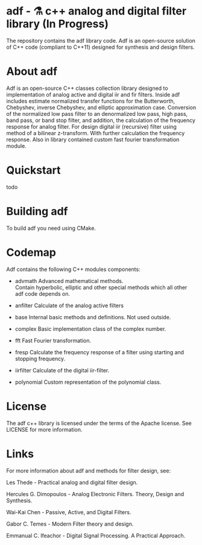# adf - :alembic: c++ analog and digital filter library (In Progress)

The repository contains the adf library code. Adf is an open-source solution of C++ code (compliant to C++11) designed for synthesis and design filters.

# About adf

Adf is an open-source C++ classes collection library designed to implementation of analog active and digital iir and fir filters.
Inside adf includes estimate normalized transfer functions for the Butterworth, Chebyshev, inverse Chebyshev, and elliptic approximation case. Conversion of the normalized low pass filter to an denormalized low pass, high pass, band pass, or band stop filter, and addition, the calculation of the frequency response for analog filter. For design digital iir (recursive) filter using method of a bilinear z-transform. With further calculation the frequency response. Also in library contained custom fast fourier transformation module.

# Quickstart
todo

# Building adf

To build adf you need using CMake.

# Codemap

Adf contains the following C++ modules components:

* advmath Advanced mathematical methods.
<br /> Contain hyperbolic, elliptic and other special methods which all other adf code depends on.

* anfilter Calculate of the analog active filters

* base Internal basic methods and definitions. Not used outside.

* complex Basic implementation class of the complex number.

* fft Fast Fourier transformation.
 
* fresp Calculate the frequency response of a filter using starting and stopping frequency.

* iirfilter Calculate of the digital iir-filter.

* polynomial Custom representation of the polynomial class.

# License

The adf c++ library is licensed under the terms of the Apache license. See LICENSE for more information.

# Links

For more information about adf and methods for filter design, see:

Les Thede - Practical analog and digital filter design.

Hercules G. Dimopoulos - Analog Electronic Filters. Theory, Design and Synthesis.

Wai-Kai Chen - Passive, Active, and Digital Filters.

Gabor C. Temes - Modern Filter theory and design.

Emmanual C. Ifeachor - Digital Signal Processing. A Practical Approach.
